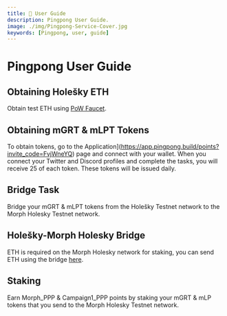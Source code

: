 ```yaml
---
title: 👤 User Guide
description: Pingpong User Guide.
image: ./img/Pingpong-Service-Cover.jpg
keywords: [Pingpong, user, guide]
---
```


# Pingpong User Guide

## Obtaining Holešky ETH

Obtain test ETH using [PoW Faucet](https://holesky-faucet.pk910.de).

## Obtaining mGRT & mLPT Tokens

To obtain tokens, go to the Application](https://app.pingpong.build/points?invite_code=FvjWneYQ) page and connect with your wallet. When you connect your Twitter and Discord profiles and complete the tasks, you will receive 25 of each token. These tokens will be issued daily.

## Bridge Task

Bridge your mGRT & mLPT tokens from the Holešky Testnet network to the Morph Holesky Testnet network.

## Holešky-Morph Holesky Bridge
ETH is required on the Morph Holesky network for staking, you can send ETH using the bridge [here](https://bridge-holesky.morphl2.io/).

## Staking 

Earn Morph_PPP & Campaign1_PPP points by staking your mGRT & mLP tokens that you send to the Morph Holesky Testnet network.


